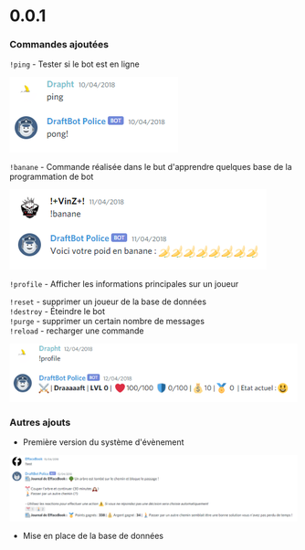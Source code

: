 # 0.0.1

### Commandes ajoutées

`!ping` - Tester si le bot est en ligne

![Eh oui ! DraftBot n&apos;utilisait pas le m&#xEA;me client en 2018](../.gitbook/assets/image%20%284%29.png)

`!banane` - Commande réalisée dans le but d'apprendre quelques base de la programmation de bot

![La commande utilisait un syst&#xE8;me de calcul ultra-pr&#xE9;cis](../.gitbook/assets/image%20%288%29.png)

`!profile` - Afficher les informations principales sur un joueur

  
`!reset`  - supprimer un joueur de la base de données  
`!destroy` - Éteindre le bot   
`!purge` - supprimer un certain nombre de messages  
`!reload` - recharger une commande

![c&apos;&#xE9;tait pas m&#xE9;ga ouf quand m&#xEA;me](../.gitbook/assets/image%20%286%29.png)

### Autres ajouts

* Première version du système d'évènement

![Oui ! il y avais des indications sur les choix !](../.gitbook/assets/image%20%287%29.png)

* Mise en place de la base de données

